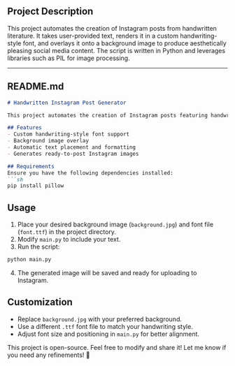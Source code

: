 ## **Project Description**
This project automates the creation of Instagram posts from handwritten literature. It takes user-provided text, renders it in a custom handwriting-style font, and overlays it onto a background image to produce aesthetically pleasing social media content. The script is written in Python and leverages libraries such as PIL for image processing.

---

## **README.md**
```markdown
# Handwritten Instagram Post Generator

This project automates the creation of Instagram posts featuring handwritten-style literature. It takes a user-provided text, renders it using a custom font, and overlays it onto a background image, generating visually appealing content for social media.

## Features
- Custom handwriting-style font support
- Background image overlay
- Automatic text placement and formatting
- Generates ready-to-post Instagram images

## Requirements
Ensure you have the following dependencies installed:
```sh
pip install pillow
```

## Usage
1. Place your desired background image (`background.jpg`) and font file (`font.ttf`) in the project directory.
2. Modify `main.py` to include your text.
3. Run the script:
```sh
python main.py
```
4. The generated image will be saved and ready for uploading to Instagram.

## Customization
- Replace `background.jpg` with your preferred background.
- Use a different `.ttf` font file to match your handwriting style.
- Adjust font size and positioning in `main.py` for better alignment.

This project is open-source. Feel free to modify and share it!
Let me know if you need any refinements! 🚀
